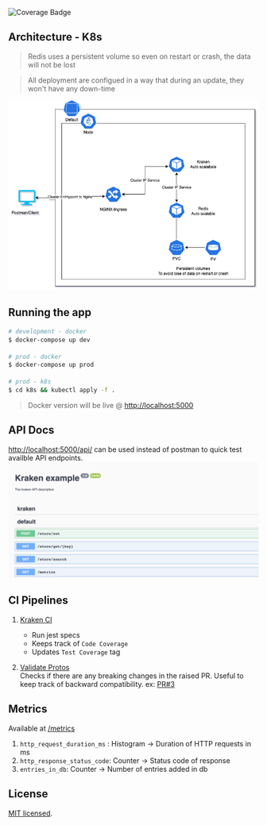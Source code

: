 ![Coverage Badge](https://img.shields.io/endpoint?url=https://gist.githubusercontent.com/im-Amitto/bd05d63d439573472355d21e7b274e08/raw/lummo__heads_main.json)

## Architecture - K8s
> Redis uses a persistent volume so even on restart or crash, the data will not be lost  

> All deployment are configued in a way that during an update, they won't have any down-time 

![](./images/k8s.png)

## Running the app

```bash
# development - docker
$ docker-compose up dev

# prod - docker
$ docker-compose up prod

# prod - k8s
$ cd k8s && kubectl apply -f .
```
> Docker version will be live @ [http://localhost:5000](http://localhost:5000/api)

## API Docs
[http://localhost:5000/api/](http://localhost:5000/api/) can be used instead of postman to quick test availble API endpoints.
![](./images/api.png)

## CI Pipelines

1. [Kraken CI](https://github.com/im-Amitto/lummo/actions/workflows/ci.yaml)  
    - Run jest specs  
    - Keeps track of `Code Coverage`
    - Updates `Test Coverage` tag

2. [Validate Protos](https://github.com/im-Amitto/lummo/actions/workflows/buf-breaking.yml)  
    Checks if there are any breaking changes in the raised PR. Useful to keep track of backward compatibility. ex: [PR#3](https://github.com/im-Amitto/lummo/pull/3/files)

## Metrics
Available at [/metrics](http://localhost:5000/metrics)  
1. `http_request_duration_ms` : Histogram -> Duration of HTTP requests in ms  
2. `http_response_status_code`: Counter -> Status code of response
3. `entries_in_db`: Counter -> Number of entries added in db
## License
[MIT licensed](LICENSE).